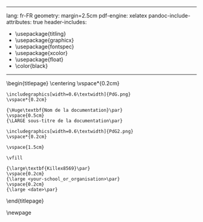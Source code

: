 
---
lang: fr-FR
geometry: margin=2.5cm
pdf-engine: xelatex
pandoc-include-attributes: true
header-includes:
  - \usepackage{titling}
  - \usepackage{graphicx}
  - \usepackage{fontspec}
  - \usepackage{xcolor}
  - \usepackage{float}
  - \color{black}
---

\begin{titlepage}
    \centering
    \vspace*{0.2cm}

    \includegraphics[width=0.6\textwidth]{PdG.png}
    \vspace*{0.2cm}

    {\Huge\textbf{Nom de la documentation}\par}
    \vspace{0.5cm}
    {\LARGE sous-titre de la documentation\par}

    \includegraphics[width=0.6\textwidth]{PdG2.png}
    \vspace*{0.2cm}

    \vspace{1.5cm}

    \vfill

    {\large\textbf{Killex8569}\par}
    \vspace{0.2cm}
    {\large <your-school_or_organisation>\par}
    \vspace{0.2cm}
    {\large <date>\par}
\end{titlepage}

\newpage
